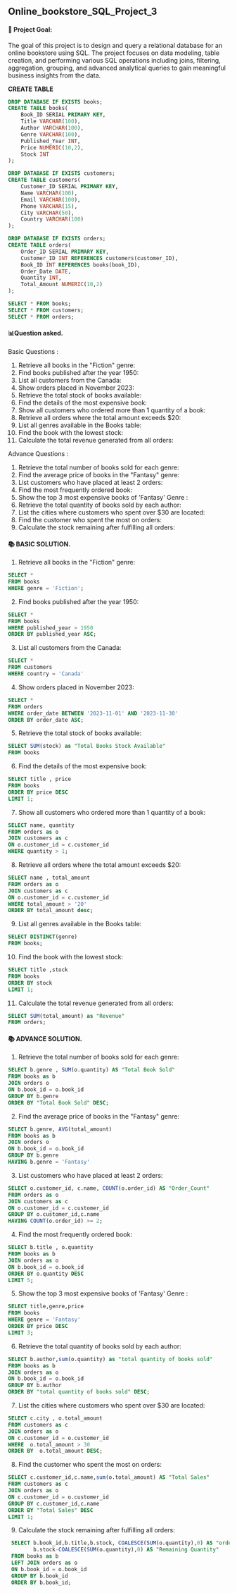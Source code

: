 ## Online_bookstore_SQL_Project_3

#### 🎯 Project Goal:
The goal of this project is to design and query a relational database for an online bookstore using SQL. The project focuses on data modeling, table creation, and performing various SQL operations including joins, filtering, aggregation, grouping, and advanced analytical queries to gain meaningful business insights from the data.


**CREATE TABLE**
```sql
DROP DATABASE IF EXISTS books;
CREATE TABLE books(
	Book_ID	SERIAL PRIMARY KEY,
	Title VARCHAR(100),
	Author VARCHAR(100),
	Genre VARCHAR(100),
	Published_Year INT,	
	Price NUMERIC(10,2),
	Stock INT
);
```
```sql
DROP DATABASE IF EXISTS customers;
CREATE TABLE customers(
	Customer_ID	SERIAL PRIMARY KEY,
	Name VARCHAR(100),
	Email VARCHAR(100),
	Phone VARCHAR(15),
	City VARCHAR(50),
	Country VARCHAR(100)
);
```
```sql
DROP DATABASE IF EXISTS orders;
CREATE TABLE orders(
	Order_ID SERIAL PRIMARY KEY,
	Customer_ID	INT REFERENCES customers(customer_ID),
	Book_ID	INT REFERENCES books(book_ID),
	Order_Date DATE,
	Quantity INT,
	Total_Amount NUMERIC(10,2)
);
```
```sql
SELECT * FROM books;
SELECT * FROM customers;
SELECT * FROM orders;
```
#### 📊Question asked.

Basic Questions :
 1) Retrieve all books in the "Fiction" genre:
 2) Find books published after the year 1950:
 3) List all customers from the Canada:
 4) Show orders placed in November 2023:
 5) Retrieve the total stock of books available:
 6) Find the details of the most expensive book:
 7) Show all customers who ordered more than 1 quantity of a book:
 8) Retrieve all orders where the total amount exceeds $20:
 9) List all genres available in the Books table:
 10) Find the book with the lowest stock:
 11) Calculate the total revenue generated from all orders:

 Advance Questions : 
 1) Retrieve the total number of books sold for each genre:
 2) Find the average price of books in the "Fantasy" genre:
 3) List customers who have placed at least 2 orders:
 4) Find the most frequently ordered book:
 5) Show the top 3 most expensive books of 'Fantasy' Genre :
 6) Retrieve the total quantity of books sold by each author:
 7) List the cities where customers who spent over $30 are located:
 8) Find the customer who spent the most on orders:
 9) Calculate the stock remaining after fulfilling all orders:

#### 📚 BASIC SOLUTION.
 1) Retrieve all books in the "Fiction" genre:
 ```sql
 SELECT * 
 FROM books
 WHERE genre = 'Fiction';
 ```
 2) Find books published after the year 1950:
 ```sql
 SELECT * 
 FROM books
 WHERE published_year > 1950
 ORDER BY published_year ASC;
 ```
 3) List all customers from the Canada:
 ```sql
 SELECT * 
 FROM customers
 WHERE country = 'Canada'
 ```
 4) Show orders placed in November 2023:
 ```sql
 SELECT * 
 FROM orders
 WHERE order_date BETWEEN '2023-11-01' AND '2023-11-30'
 ORDER BY order_date ASC;
 ```
 5) Retrieve the total stock of books available:
 ```sql
 SELECT SUM(stock) as "Total Books Stock Available"
 FROM books
 ```
 6) Find the details of the most expensive book:
 ```sql
 SELECT title , price
 FROM books
 ORDER BY price DESC
 LIMIT 1;
 ```
 7) Show all customers who ordered more than 1 quantity of a book:
 ```sql
 SELECT name, quantity
 FROM orders as o
 JOIN customers as c
 ON o.customer_id = c.customer_id
 WHERE quantity > 1;
 ```
 8) Retrieve all orders where the total amount exceeds $20:
 ```sql
 SELECT name , total_amount
 FROM orders as o 
 JOIN customers as c
 ON o.customer_id = c.customer_id
 WHERE total_amount > '20'
 ORDER BY total_amount desc;
 ```
 9) List all genres available in the Books table:
 ```sql
 SELECT DISTINCT(genre)
 FROM books;
 ```
 10) Find the book with the lowest stock:
 ```sql
 SELECT title ,stock
 FROM books
 ORDER BY stock
 LIMIT 1;
 ```
 11) Calculate the total revenue generated from all orders:
```sql
SELECT SUM(total_amount) as "Revenue"
FROM orders;
```
#### 📚 ADVANCE SOLUTION.
 1) Retrieve the total number of books sold for each genre:
 ```sql
 SELECT b.genre , SUM(o.quantity) AS "Total Book Sold"
 FROM books as b
 JOIN orders o
 ON b.book_id = o.book_id
 GROUP BY b.genre
 ORDER BY "Total Book Sold" DESC;
 ```
 2) Find the average price of books in the "Fantasy" genre:
 ```sql
 SELECT b.genre, AVG(total_amount)
 FROM books as b
 JOIN orders o
 ON b.book_id = o.book_id
 GROUP BY b.genre
 HAVING b.genre = 'Fantasy'
 ```
 3) List customers who have placed at least 2 orders:
 ```sql
 SELECT o.customer_id, c.name, COUNT(o.order_id) AS "Order_Count"
 FROM orders as o
 JOIN customers as c
 ON o.customer_id = c.customer_id
 GROUP BY o.customer_id,c.name
 HAVING COUNT(o.order_id) >= 2;
 ```
 4) Find the most frequently ordered book:
 ```sql
 SELECT b.title , o.quantity
 FROM books as b
 JOIN orders as o
 ON b.book_id = o.book_id
 ORDER BY o.quantity DESC
 LIMIT 5;
 ```
 5) Show the top 3 most expensive books of 'Fantasy' Genre :
 ```sql
 SELECT title,genre,price
 FROM books
 WHERE genre = 'Fantasy'
 ORDER BY price DESC
 LIMIT 3;
 ```
 6) Retrieve the total quantity of books sold by each author:
 ```sql
 SELECT b.author,sum(o.quantity) as "total quantity of books sold"
 FROM books as b
 JOIN orders as o
 ON b.book_id = o.book_id
 GROUP BY b.author
 ORDER BY "total quantity of books sold" DESC;
 ```
 7) List the cities where customers who spent over $30 are located:
 ```sql
 SELECT c.city , o.total_amount
 FROM customers as c
 JOIN orders as o
 ON c.customer_id = o.customer_id
 WHERE  o.total_amount > 30
 ORDER BY  o.total_amount DESC;
 ```
 8) Find the customer who spent the most on orders:
 ```sql
 SELECT c.customer_id,c.name,sum(o.total_amount) AS "Total Sales"
 FROM customers as c
 JOIN orders as o
 ON c.customer_id = o.customer_id
 GROUP BY c.customer_id,c.name
 ORDER BY "Total Sales" DESC 
 LIMIT 1;
 ```
 9) Calculate the stock remaining after fulfilling all orders:
```sql
 SELECT b.book_id,b.title,b.stock, COALESCE(SUM(o.quantity),0) AS "order_quantity" , 
		b.stock-COALESCE(SUM(o.quantity),0) AS "Remaining Quantity"
 FROM books as b
 LEFT JOIN orders as o
 ON b.book_id = o.book_id
 GROUP BY b.book_id
 ORDER BY b.book_id;
```






















